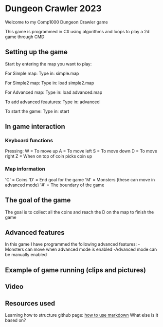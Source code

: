 # Dungeon Crawler 2023
Welcome to my Comp1000 Dungeon Crawler game

This game is programmed in C# using algorithms and loops to play a 2d game through CMD


## Setting up the game
Start by entering the map you want to play:

For Simple map:
	Type in: simple.map
	
For Simple2 map:
	Type in: load simple2.map

For Advanced map:
	Type in: load advanced.map

To add advanced feautures:
	Type in: advanced

To start the game:
	Type in: start


## In game interaction

### Keyboard functions
Pressing:
W = To move up
A = To move left
S = To move down
D = To move right
Z = When on top of coin picks coin up

### Map information
'C' = Coins
'D' = End goal for the game
'M' = Monsters (these can move in advanced mode)
'#' = The boundary of the game


## The goal of the game
The goal is to collect all the coins and reach the D on the map to finish the game


## Advanced features
In this game I have programmed the following advanced features:
-Monsters can move when advanced mode is enabled
-Advanced mode can be manually enabled


## Example of game running (clips and pictures)


## Video


## Resources used
Learning how to structure github page: [how to use markdown](https://guides.github.com/features/mastering-markdown/)
What else is it based on?